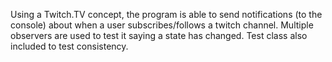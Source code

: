 Using a Twitch.TV concept, the program is able to send notifications
(to the console) about when a user subscribes/follows a twitch channel. 
Multiple observers are used to test it saying a state has changed.
Test class also included to test consistency.